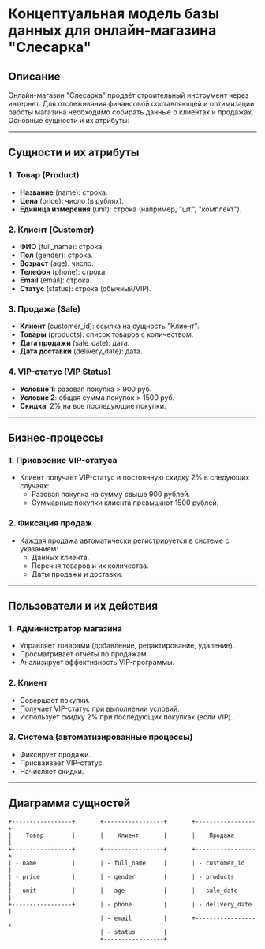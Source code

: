 # Концептуальная модель базы данных для онлайн-магазина "Слесарка"

## Описание

Онлайн-магазин "Слесарка" продаёт строительный инструмент через интернет. Для отслеживания финансовой составляющей и оптимизации работы магазина необходимо собирать данные о клиентах и продажах. Основные сущности и их атрибуты:

---

## Сущности и их атрибуты

### 1. Товар (Product)
- **Название** (name): строка.
- **Цена** (price): число (в рублях).
- **Единица измерения** (unit): строка (например, "шт.", "комплект").

### 2. Клиент (Customer)
- **ФИО** (full_name): строка.
- **Пол** (gender): строка.
- **Возраст** (age): число.
- **Телефон** (phone): строка.
- **Email** (email): строка.
- **Статус** (status): строка (обычный/VIP).

### 3. Продажа (Sale)
- **Клиент** (customer_id): ссылка на сущность "Клиент".
- **Товары** (products): список товаров с количеством.
- **Дата продажи** (sale_date): дата.
- **Дата доставки** (delivery_date): дата.

### 4. VIP-статус (VIP Status)
- **Условие 1**: разовая покупка > 900 руб.
- **Условие 2**: общая сумма покупок > 1500 руб.
- **Скидка**: 2% на все последующие покупки.

---

## Бизнес-процессы

### 1. Присвоение VIP-статуса
- Клиент получает VIP-статус и постоянную скидку 2% в следующих случаях:
  - Разовая покупка на сумму свыше 900 рублей.
  - Суммарные покупки клиента превышают 1500 рублей.

### 2. Фиксация продаж
- Каждая продажа автоматически регистрируется в системе с указанием:
  - Данных клиента.
  - Перечня товаров и их количества.
  - Даты продажи и доставки.

---

## Пользователи и их действия

### 1. Администратор магазина
- Управляет товарами (добавление, редактирование, удаление).
- Просматривает отчёты по продажам.
- Анализирует эффективность VIP-программы.

### 2. Клиент
- Совершает покупки.
- Получает VIP-статус при выполнении условий.
- Использует скидку 2% при последующих покупках (если VIP).

### 3. Система (автоматизированные процессы)
- Фиксирует продажи.
- Присваивает VIP-статус.
- Начисляет скидки.

---

## Диаграмма сущностей

```plaintext
+-----------------+       +-----------------+       +-----------------+
|    Товар        |       |    Клиент       |       |    Продажа      |
+-----------------+       +-----------------+       +-----------------+
| - name          |       | - full_name     |       | - customer_id   |
| - price         |       | - gender        |       | - products      |
| - unit          |       | - age           |       | - sale_date     |
+-----------------+       | - phone         |       | - delivery_date |
                          | - email         |       +-----------------+
                          | - status        |
                          +-----------------+
